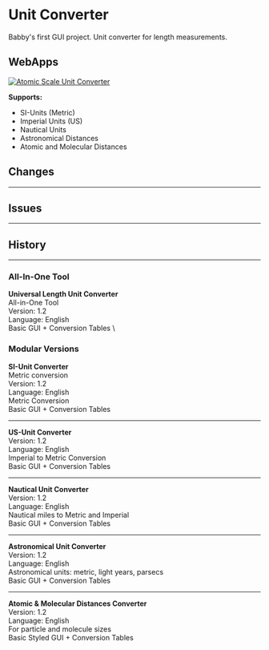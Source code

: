 # Unit Converter
Babby's first GUI project. Unit converter for length measurements.

## WebApps
[![Atomic Scale Unit Converter](https://github.com/kuranez/Unit-Converter/blob/main/images/banners/5-BANNER-ATOM-MOL.png)](https://mybinder.org/v2/gh/kuranez/Unit-Converter/main?urlpath=%2Fvoila%2Frender%2Fnotebooks%2F5-Atomic-Scale-Unit-Converter-v2.0.ipynb)

**Supports:** 
- SI-Units (Metric)
- Imperial Units (US)
- Nautical Units
- Astronomical Distances
- Atomic and Molecular Distances

## Changes

---

## Issues

---

## History
---
### All-In-One Tool
**Universal Length Unit Converter** \
All-in-One Tool \
Version: 1.2 \
Language: English \
Basic GUI  + Conversion Tables \

 
### Modular Versions
**SI-Unit Converter** \
Metric conversion \
Version: 1.2 \
Language: English \
Metric Conversion \
Basic GUI + Conversion Tables 

---

**US-Unit Converter** \
Version: 1.2 \
Language: English \
Imperial to Metric Conversion \
Basic GUI + Conversion Tables 

---

**Nautical Unit Converter** \
Version: 1.2 \
Language: English \
Nautical miles to Metric and Imperial \
Basic GUI + Conversion Tables 

---

**Astronomical Unit Converter** \
Version: 1.2 \
Language: English \
Astronomical units: metric, light years, parsecs \
Basic GUI + Conversion Tables  
 
 ---

**Atomic & Molecular Distances Converter** \
Version: 1.2 \
Language: English \
For particle and molecule sizes \
Basic Styled GUI + Conversion Tables 


